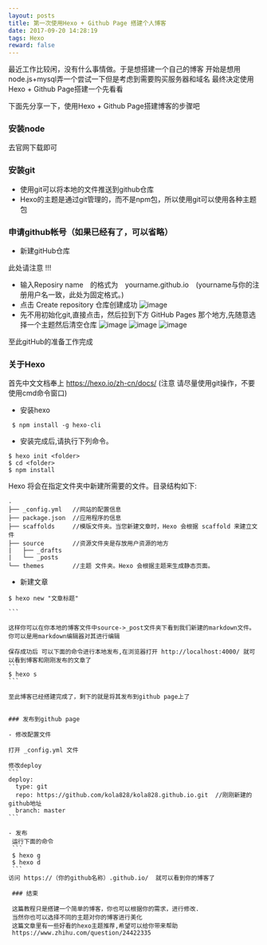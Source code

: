 ```yaml
---
layout: posts
title: 第一次使用Hexo + Github Page 搭建个人博客
date: 2017-09-20 14:28:19
tags: Hexo
reward: false
---
```


最近工作比较闲，没有什么事情做。于是想搭建一个自己的博客
开始是想用node.js+mysql弄一个尝试一下但是考虑到需要购买服务器和域名
最终决定使用Hexo + Github Page搭建一个先看看<!--more-->


下面先分享一下，使用Hexo + Github Page搭建博客的步骤吧

### 安装node

去官网下载即可

### 安装git

- 使用git可以将本地的文件推送到github仓库
- Hexo的主题是通过git管理的，而不是npm包，所以使用git可以使用各种主题包

### 申请github帐号（如果已经有了，可以省略）

- 新建gitHub仓库

此处请注意 !!!
- 输入Reposiry name　的格式为　yourname.github.io　(yourname与你的注册用户名一致，此处为固定格式。) 
- 点击  Create repository 仓库创建成功
![image](/img/artImg/09-20_one.png)
- 先不用初始化git,直接点击，然后拉到下方 GitHub Pages 那个地方,先随意选择一个主题然后清空仓库
![image](/img/artImg/09202.png)
![image](/img/artImg/09203.png)
![image](/img/artImg/09024.png)


至此gitHub的准备工作完成

### 关于Hexo

 首先中文文档奉上 https://hexo.io/zh-cn/docs/
 (注意 请尽量使用git操作，不要使用cmd命令窗口)
 -  安装hexo
 ``` 
  $ npm install -g hexo-cli
  ```
 -  安装完成后,请执行下列命令。
 ```
 $ hexo init <folder>
 $ cd <folder>
 $ npm install
 ```
Hexo 将会在指定文件夹中新建所需要的文件。目录结构如下:
```
.
├── _config.yml   //网站的配置信息
├── package.json  //应用程序的信息
├── scaffolds     //模版文件夹。当您新建文章时，Hexo 会根据 scaffold 来建立文件
├── source        //资源文件夹是存放用户资源的地方
|   ├── _drafts
|   └── _posts
└── themes        //主题 文件夹。Hexo 会根据主题来生成静态页面。
```

- 新建文章


````
$ hexo new "文章标题"

```

这样你可以在你本地的博客文件中source->_post文件夹下看到我们新建的markdown文件。
你可以是用markdown编辑器对其进行编辑

保存成功后 可以下面的命令进行本地发布,在浏览器打开 http://localhost:4000/ 就可以看到博客和刚刚发布的文章了
```
$ hexo s
```

至此博客已经搭建完成了，剩下的就是将其发布到github page上了


### 发布到github page

- 修改配置文件

打开 _config.yml 文件

修改deploy
```
deploy:
  type: git
  repo: https://github.com/kola828/kola828.github.io.git  //刚刚新建的github地址
  branch: master
```

- 发布
 运行下面的命令
 ```
 $ hexo g
 $ hexo d
 ```
访问 https://（你的github名称）.github.io/  就可以看到你的博客了

 ### 结束
 
 这篇教程只是搭建一个简单的博客，你也可以根据你的需求，进行修改.
 当然你也可以选择不同的主题对你的博客进行美化
 这篇文章里有一些好看的hexo主题推荐,希望可以给你带来帮助
 https://www.zhihu.com/question/24422335
 